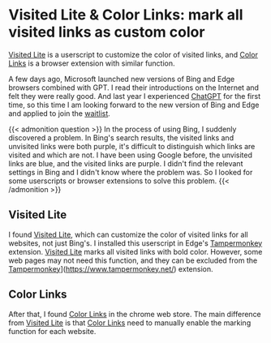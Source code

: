# Visited Lite & Color Links: mark all visited links as custom color

[Visited Lite](https://greasyfork.org/en/scripts/15173-visited-lite) is a userscript to customize the color of visited links, and [Color Links](https://chrome.google.com/webstore/detail/color-links/hiponeioelghhaljfflaaflpccedbdem/related) is a browser extension with similar function.
<!--more-->

A few days ago, Microsoft launched new versions of Bing and Edge browsers combined with GPT. I read their introductions on the Internet and felt they were really good. And last year I experienced [ChatGPT](https://chat.openai.com/chat) for the first time, so this time I am looking forward to the new version of Bing and Edge and applied to join the [waitlist](https://www.bing.com/new).


{{< admonition question >}}
In the process of using Bing, I suddenly discovered a problem. In Bing's search results, the visited links and unvisited links were both purple, it's difficult to distinguish which links are visited and which are not. I have been using Google before, the unvisited links are blue, and the visited links are purple. I didn't find the relevant settings in Bing and I didn't know where the problem was. So I looked for some userscripts or browser extensions to solve this problem.
{{< /admonition >}}

## Visited Lite
I found [Visited Lite](https://greasyfork.org/en/scripts/15173-visited-lite), which can customize the color of visited links for all websites, not just Bing's. I installed this userscript in Edge's [Tampermonkey](https://www.tampermonkey.net/) extension. [Visited Lite](https://greasyfork.org/en/scripts/15173-visited-lite) marks all visited links with bold color. However, some web pages may not need this function, and they can be excluded from the [Tampermonkey](https://www.tampermonkey.net/)](https://www.tampermonkey.net/) extension.

## Color Links
After that, I found [Color Links](https://chrome.google.com/webstore/detail/color-links/hiponeioelghhaljfflaaflpccedbdem/related) in the chrome web store. The main difference from [Visited Lite](https://greasyfork.org/en/scripts/15173-visited-lite) is that [Color Links](https://chrome.google.com/webstore/detail/color-links/hiponeioelghhaljfflaaflpccedbdem/related) need to manually enable the marking function for each website.

